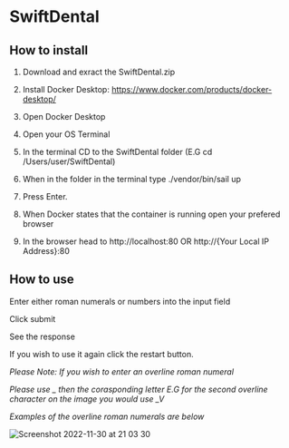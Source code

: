 # SwiftDental

<h2>How to install </h2>

1. Download and exract the SwiftDental.zip

2. Install Docker Desktop: https://www.docker.com/products/docker-desktop/

3. Open Docker Desktop 

4. Open your OS Terminal

5. In the terminal CD to the SwiftDental folder (E.G cd /Users/user/SwiftDental)

6. When in the folder in the terminal type ./vendor/bin/sail up 

7. Press Enter.

8. When Docker states that the container is running open your prefered browser

9. In the browser head to http://localhost:80 OR http://{Your Local IP Address}:80



<h2>How to use </h2>

Enter either roman numerals or numbers into the input field 

Click submit 

See the response

If you wish to use it again click the restart button.



<i>Please Note: If you wish to enter an overline roman numeral

Please use _ then the corasponding letter E.G for the second overline character on the image you would use _V

Examples of the overline roman numerals are below</i>




![Screenshot 2022-11-30 at 21 03 30](https://user-images.githubusercontent.com/44707086/204907533-48b50021-3fba-4ff2-8b55-1a1cad5d92fa.jpg)





